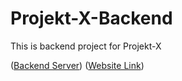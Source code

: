 # Projekt-X-Backend
This is backend project for Projekt-X

([Backend Server](https://projekt-x-backend.vercel.app/))
([Website Link](https://projekt-x.vercel.app/))